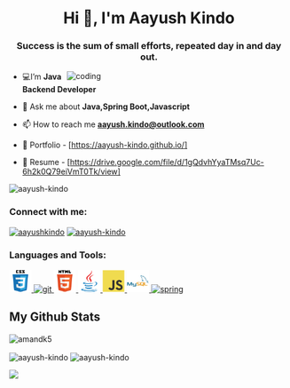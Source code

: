 <h1 align="center">Hi 👋, I'm Aayush Kindo</h1>
<h3 align="center">Success is the sum of small efforts, repeated day in and day out.</h3>

<img align="right" alt="coding" width="400" src="https://user-images.githubusercontent.com/55389276/140866485-8fb1c876-9a8f-4d6a-98dc-08c4981eaf70.gif">


- 💻I’m  **Java Backend Developer**
- 💬 Ask me about **Java,Spring Boot,Javascript**



- 📫 How to reach me **aayush.kindo@outlook.com**
- 💼 Portfolio - [https://aayush-kindo.github.io/]
- 📄 Resume - [https://drive.google.com/file/d/1gQdvhYyaTMsq7Uc-6h2k0Q79eiVmT0Tk/view]

<p align="left"> <img src="https://komarev.com/ghpvc/?username=aayush-kindo&label=Profile%20views&color=0e75b6&style=flat" alt="aayush-kindo" /> </p>





<h3 align="left">Connect with me:</h3>
<p align="left">
<a href="https://twitter.com/aayushkindo" target="blank"><img align="center" src="https://raw.githubusercontent.com/rahuldkjain/github-profile-readme-generator/master/src/images/icons/Social/twitter.svg" alt="aayushkindo" height="30" width="40" /></a>
<a href="https://linkedin.com/in/aayush-kindo" target="blank"><img align="center" src="https://raw.githubusercontent.com/rahuldkjain/github-profile-readme-generator/master/src/images/icons/Social/linked-in-alt.svg" alt="aayush-kindo" height="30" width="40" /></a>
</p>

<h3 align="left">Languages and Tools:</h3>
<p align="left"> <a href="https://www.w3schools.com/css/" target="_blank" rel="noreferrer"> <img src="https://raw.githubusercontent.com/devicons/devicon/master/icons/css3/css3-original-wordmark.svg" alt="css3" width="40" height="40"/> </a> <a href="https://git-scm.com/" target="_blank" rel="noreferrer"> <img src="https://www.vectorlogo.zone/logos/git-scm/git-scm-icon.svg" alt="git" width="40" height="40"/> </a> <a href="https://www.w3.org/html/" target="_blank" rel="noreferrer"> <img src="https://raw.githubusercontent.com/devicons/devicon/master/icons/html5/html5-original-wordmark.svg" alt="html5" width="40" height="40"/> </a> <a href="https://www.java.com" target="_blank" rel="noreferrer"> <img src="https://raw.githubusercontent.com/devicons/devicon/master/icons/java/java-original.svg" alt="java" width="40" height="40"/> </a> <a href="https://developer.mozilla.org/en-US/docs/Web/JavaScript" target="_blank" rel="noreferrer"> <img src="https://raw.githubusercontent.com/devicons/devicon/master/icons/javascript/javascript-original.svg" alt="javascript" width="40" height="40"/> </a> <a href="https://www.mysql.com/" target="_blank" rel="noreferrer"> <img src="https://raw.githubusercontent.com/devicons/devicon/master/icons/mysql/mysql-original-wordmark.svg" alt="mysql" width="40" height="40"/> </a> <a href="https://spring.io/" target="_blank" rel="noreferrer"> <img src="https://www.vectorlogo.zone/logos/springio/springio-icon.svg" alt="spring" width="40" height="40"/> </a> </p>


## My Github Stats

<p><img align="center" src="https://github-readme-stats.vercel.app/api/top-langs?username=amandk5&show_icons=true&locale=en&layout=compact&theme=react" alt="amandk5" backgroundColor="#20232A" /></p>


<p>
 <img align="center" src="https://github-readme-stats.vercel.app/api?username=aayush-kindo&show_icons=true&locale=en&theme=react" alt="aayush-kindo"/>

 <img align="center" src="https://github-readme-streak-stats.herokuapp.com/?user=aayush-kindo&theme=tokyonight" alt="aayush-kindo"/>
 
 </p>



<p></p>
 <img src="https://github-readme-activity-graph.cyclic.app/graph?username=aayush-kindo&hide_border=false&theme=tokyo-night">
 <p></p>
 




